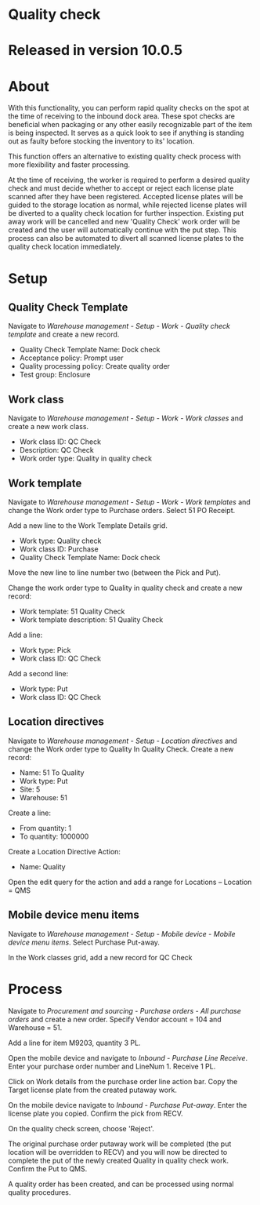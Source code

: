 # Quality check
# Released in version 10.0.5
#
# About

With this functionality, you can perform rapid quality checks on the spot at the time of receiving to the inbound dock area. These spot checks are beneficial when packaging or any other easily recognizable part of the item is being inspected. It serves as a quick look to see if anything is standing out as faulty before stocking the inventory to its&#39; location.

This function offers an alternative to existing quality check process with more flexibility and faster processing.

At the time of receiving, the worker is required to perform a desired quality check and must decide whether to accept or reject each license plate scanned after they have been registered. Accepted license plates will be guided to the storage location as normal, while rejected license plates will be diverted to a quality check location for further inspection. Existing put away work will be cancelled and new &#39;Quality Check&#39; work order will be created and the user will automatically continue with the put step. This process can also be automated to divert all scanned license plates to the quality check location immediately.

# Setup

## Quality Check Template

Navigate to _Warehouse management_ _-_ _Setup - Work - Quality check template_ and create a new record.

- Quality Check Template Name: Dock check
- Acceptance policy: Prompt user
- Quality processing policy: Create quality order
- Test group: Enclosure

## Work class

Navigate to _Warehouse management - Setup - Work - Work classes_ and create a new work class.

- Work class ID: QC Check
- Description: QC Check
- Work order type: Quality in quality check

## Work template

Navigate to _Warehouse management - Setup - Work - Work templates_ and change the Work order type to Purchase orders. Select 51 PO Receipt.

Add a new line to the Work Template Details grid.

- Work type: Quality check
- Work class ID: Purchase
- Quality Check Template Name: Dock check

Move the new line to line number two (between the Pick and Put).

Change the work order type to Quality in quality check and create a new record:

- Work template: 51 Quality Check
- Work template description: 51 Quality Check

Add a line:

- Work type: Pick
- Work class ID: QC Check

Add a second line:

- Work type: Put
- Work class ID: QC Check

## Location directives

Navigate to _Warehouse management - Setup - Location directives_ and change the Work order type to Quality In Quality Check. Create a new record:

- Name: 51 To Quality
- Work type: Put
- Site: 5
- Warehouse: 51

Create a line:

- From quantity: 1
- To quantity: 1000000

Create a Location Directive Action:

- Name: Quality

Open the edit query for the action and add a range for Locations – Location = QMS

## Mobile device menu items

Navigate to _Warehouse management -  Setup - Mobile device  - Mobile device menu items_. Select Purchase Put-away.

In the Work classes grid, add a new record for QC Check

# Process

Navigate to _Procurement and sourcing - Purchase orders - All purchase orders_ and create a new order. Specify Vendor account = 104 and Warehouse = 51.

Add a line for item M9203, quantity 3 PL.

Open the mobile device and navigate to _Inbound - Purchase Line Receive_. Enter your purchase order number and LineNum 1. Receive 1 PL.

Click on Work details from the purchase order line action bar. Copy the Target license plate from the created putaway work.

On the mobile device navigate to _Inbound -  Purchase Put-away_. Enter the license plate you copied. Confirm the pick from RECV.

On the quality check screen, choose &#39;Reject&#39;.

The original purchase order putaway work will be completed (the put location will be overridden to RECV) and you will now be directed to complete the put of the newly created Quality in quality check work. Confirm the Put to QMS.

A quality order has been created, and can be processed using normal quality procedures.
